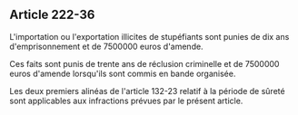 Article 222-36
----
L'importation ou l'exportation illicites de stupéfiants sont punies de dix ans
d'emprisonnement et de 7500000 euros d'amende.

Ces faits sont punis de trente ans de réclusion criminelle et de 7500000 euros
d'amende lorsqu'ils sont commis en bande organisée.

Les deux premiers alinéas de l'article 132-23 relatif à la période de sûreté
sont applicables aux infractions prévues par le présent article.
